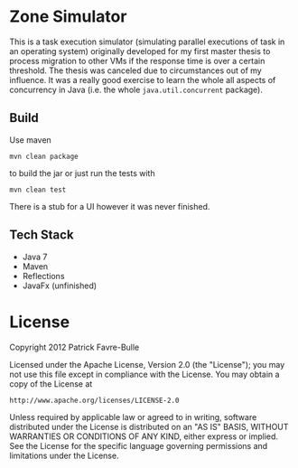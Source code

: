 # Zone Simulator

This is a task execution simulator (simulating parallel executions of task in an operating system) originally developed for
my first master thesis to process migration to other VMs if the response time is over a certain threshold. The thesis
was canceled due to circumstances out of my influence. It was a really good exercise to learn the whole
all aspects of concurrency in Java (i.e. the whole `java.util.concurrent` package).

## Build

Use maven

    mvn clean package

to build the jar or just run the tests with

    mvn clean test

There is a stub for a UI however it was never finished.

## Tech Stack

* Java 7
* Maven
* Reflections
* JavaFx (unfinished)

# License

Copyright 2012 Patrick Favre-Bulle

Licensed under the Apache License, Version 2.0 (the "License");
you may not use this file except in compliance with the License.
You may obtain a copy of the License at

    http://www.apache.org/licenses/LICENSE-2.0

Unless required by applicable law or agreed to in writing, software
distributed under the License is distributed on an "AS IS" BASIS,
WITHOUT WARRANTIES OR CONDITIONS OF ANY KIND, either express or implied.
See the License for the specific language governing permissions and
limitations under the License.